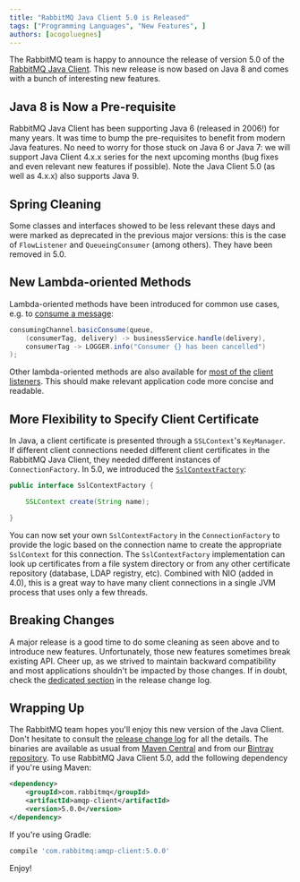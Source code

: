 ```yaml
---
title: "RabbitMQ Java Client 5.0 is Released"
tags: ["Programming Languages", "New Features", ]
authors: [acogoluegnes]
---
```


The RabbitMQ team is happy to announce the release of version 5.0 of the [RabbitMQ Java Client](/client-libraries/java-api-guide). This new release is now based on Java 8 and comes with a bunch of interesting new features.

<!-- truncate -->

## Java 8 is Now a Pre-requisite

RabbitMQ Java Client has been supporting Java 6 (released in 2006!) for many years. It was time to bump the pre-requisites to benefit from modern Java features. No need to worry for those stuck on Java 6 or Java 7: we will support Java Client 4.x.x series for the next upcoming months (bug fixes and even relevant new features if possible). Note the Java Client 5.0 (as well as 4.x.x) also supports Java 9.

## Spring Cleaning

Some classes and interfaces showed to be less relevant these days and were marked as deprecated in the previous major versions: this is the case of `FlowListener` and `QueueingConsumer` (among others). They have been removed in 5.0.

## New Lambda-oriented Methods

Lambda-oriented methods have been introduced for common use cases, e.g. to <a href="https://github.com/rabbitmq/rabbitmq-java-client/blob/6ce40192bb426a2f24791bb58777424cc5086727/src/test/java/com/rabbitmq/client/test/LambdaCallbackTest.java#L97">consume a message</a>:

```java
consumingChannel.basicConsume(queue,
    (consumerTag, delivery) -> businessService.handle(delivery),
    consumerTag -> LOGGER.info("Consumer {} has been cancelled")
);
```

Other lambda-oriented methods are also available for <a href="https://github.com/rabbitmq/rabbitmq-java-client/blob/6ce40192bb426a2f24791bb58777424cc5086727/src/test/java/com/rabbitmq/client/test/LambdaCallbackTest.java#L59">most of the</a> <a href="https://github.com/rabbitmq/rabbitmq-java-client/blob/6ce40192bb426a2f24791bb58777424cc5086727/src/test/java/com/rabbitmq/client/test/LambdaCallbackTest.java#L70">client</a> <a href="https://github.com/rabbitmq/rabbitmq-java-client/blob/6ce40192bb426a2f24791bb58777424cc5086727/src/test/java/com/rabbitmq/client/test/LambdaCallbackTest.java#L49">listeners</a>. This should make relevant application code more concise and readable.

## More Flexibility to Specify Client Certificate

In Java, a client certificate is presented through a `SSLContext`'s `KeyManager`. If different client connections needed different client certificates in the RabbitMQ Java Client, they needed different instances of `ConnectionFactory`. In 5.0, we introduced the [`SslContextFactory`](https://github.com/rabbitmq/rabbitmq-java-client/blob/ce3a04c6351d89cfe7059f88378cb37d47647386/src/main/java/com/rabbitmq/client/SslContextFactory.java):

```java
public interface SslContextFactory {

    SSLContext create(String name);

}
```

You can now set your own `SslContextFactory` in the `ConnectionFactory` to provide the logic based on the connection name to create the appropriate `SslContext` for this connection. The `SslContextFactory` implementation can look up certificates from a file system directory or from any other certificate repository (database, LDAP registry, etc). Combined with NIO (added in 4.0), this is a great way to have many client connections in a single JVM process that uses only a few threads.

## Breaking Changes

A major release is a good time to do some cleaning as seen above and to introduce new features. Unfortunately, those new features sometimes break existing API. Cheer up, as we strived to maintain backward compatibility and most applications shouldn't be impacted by those changes. If in doubt, check the [dedicated section](https://github.com/rabbitmq/rabbitmq-java-client/releases/tag/v5.0.0#breaking-changes) in the release change log.

## Wrapping Up

The RabbitMQ team hopes you'll enjoy this new version of the Java Client. Don't hesitate to consult the [release change log](https://github.com/rabbitmq/rabbitmq-java-client/releases/tag/v5.0.0) for all the details. The binaries are available as usual from [Maven Central](http://search.maven.org/#search%7Cga%7C1%7Cg%3A%22com.rabbitmq%22%20AND%20a%3A%22amqp-client%22) and from our [Bintray repository](https://bintray.com/rabbitmq/maven/com.rabbitmq%3Aamqp-client). To use RabbitMQ Java Client 5.0, add the following dependency if you're using Maven:

```xml
<dependency>
    <groupId>com.rabbitmq</groupId>
    <artifactId>amqp-client</artifactId>
    <version>5.0.0</version>
</dependency>
```

If you're using Gradle:

```groovy
compile 'com.rabbitmq:amqp-client:5.0.0'
```

Enjoy!
